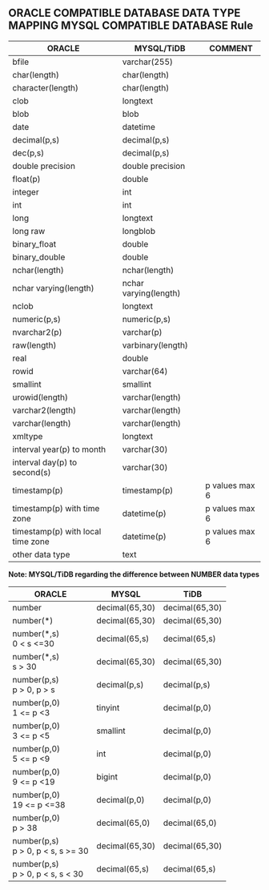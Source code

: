 ORACLE COMPATIBLE DATABASE DATA TYPE MAPPING MYSQL COMPATIBLE DATABASE Rule
------

| ORACLE                            | MYSQL/TiDB            | COMMENT        |
|-----------------------------------|-----------------------|----------------|
| bfile                             | varchar(255)          |                |
| char(length)                      | char(length)          |                |
| character(length)                 | char(length)          |                |
| clob                              | longtext              |                |
| blob                              | blob                  |                |
| date                              | datetime              |                |
| decimal(p,s)                      | decimal(p,s)          |                |
| dec(p,s)                          | decimal(p,s)          |                |
| double precision                  | double precision      |                |
| float(p)                          | double                |                |
| integer                           | int                   |                |
| int                               | int                   |                |
| long                              | longtext              |                |
| long raw                          | longblob              |                |
| binary_float                      | double                |                |
| binary_double                     | double                |                |
| nchar(length)                     | nchar(length)         |                |
| nchar varying(length)             | nchar varying(length) |                |
| nclob                             | longtext              |                |
| numeric(p,s)                      | numeric(p,s)          |                |
| nvarchar2(p)                      | varchar(p)            |                |
| raw(length)                       | varbinary(length)     |                |
| real                              | double                |                |
| rowid                             | varchar(64)           |                |
| smallint                          | smallint              |                |
| urowid(length)                    | varchar(length)       |                |
| varchar2(length)                  | varchar(length)       |                |
| varchar(length)                   | varchar(length)       |                |
| xmltype                           | longtext              |                |
| interval year(p) to month         | varchar(30)           |                |
| interval day(p) to second(s)      | varchar(30)           |                |
| timestamp(p)                      | timestamp(p)          | p values max 6 |
| timestamp(p) with time zone       | datetime(p)           | p values max 6 |
| timestamp(p) with local time zone | datetime(p)           | p values max 6 |
| other data type                   | text                  |                |

**Note: MYSQL/TiDB regarding the difference between NUMBER data types**

| ORACLE                         | MYSQL          | TiDB           |
|--------------------------------|----------------|----------------|
| number                         | decimal(65,30) | decimal(65,30) |
| number(*)                      | decimal(65,30) | decimal(65,30) |
| number(*,s)<br /> 0 < s <=30       | decimal(65,s)  | decimal(65,s)  |
| number(*,s)<br /> s > 30          | decimal(65,30) | decimal(65,30) |
| number(p,s)<br /> p > 0, p > s       | decimal(p,s)   | decimal(p,s)   |
| number(p,0)<br /> 1 <= p <3        | tinyint        | decimal(p,0)   |
| number(p,0)<br /> 3 <= p <5        | smallint       | decimal(p,0)   |
| number(p,0)<br /> 5 <= p <9        | int            | decimal(p,0)   |
| number(p,0)<br /> 9 <= p <19       | bigint         | decimal(p,0)   |
| number(p,0)<br /> 19 <= p <=38     | decimal(p,0)   | decimal(p,0)   |
| number(p,0)<br /> p > 38          | decimal(65,0)  | decimal(65,0)  |
| number(p,s)<br /> p > 0, p < s, s >= 30 | decimal(65,30) | decimal(65,30) |
| number(p,s)<br /> p > 0, p < s, s < 30  | decimal(65,s)  | decimal(65,s)  |
